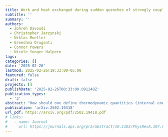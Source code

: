 ```yaml
---
title: Work and heat exchanged during sudden quenches of strongly coupled quantum systems
subtitle: ''
summary: ''
authors:
  - Zohreh Davoudi
  - Christopher Jarzynski
  - Niklas Mueller
  - Greeshma Oruganti
  - Connor Powers
  - Nicole Yunger Halpern
tags:
categories: []
date: '2025-02-26'
lastmod: 2025-02-26T19:33:00-05:00
featured: false
draft: false
projects: []
publishDate: '2025-02-26T00:33:00.091248Z'
publication_types:
  - '3'
abstract: "How should one define thermodynamic quantities (internal energy, work, heat, etc.) for quantum systems coupled to their environments strongly? We examine three (classically equivalent) definitions of a quantum system's internal energy under strong-coupling conditions. Each internal-energy definition implies a definition of work and a definition of heat. Our study focuses on quenches, common processes in which the Hamiltonian changes abruptly. In these processes, the first law of thermodynamics holds for each set of definitions by construction. However, we prove that only two sets obey the second law. We illustrate our findings using a simple spin model. Our results guide studies of thermodynamic quantities in strongly coupled quantum systems."
publication: 'arXiv:2502.19418'
url_pdf: https://arxiv.org/pdf/2502.19418.pdf
# links:
#   - name: Journal
#     url: https://journals.aps.org/pra/abstract/10.1103/PhysRevA.107.012209
---
```

